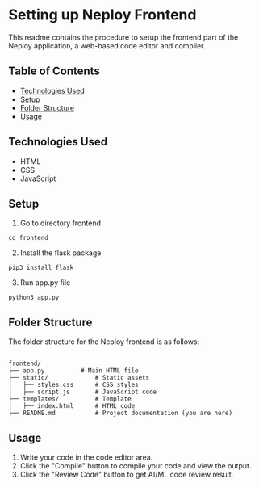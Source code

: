 # Setting up Neploy Frontend

This readme contains the procedure to setup the frontend part of the Neploy application, a web-based code editor and compiler.

## Table of Contents
- [Technologies Used](#technologies-used)
- [Setup](#setup)
- [Folder Structure](#folder-structure)
- [Usage](#usage)



## Technologies Used
- HTML
- CSS
- JavaScript

## Setup
1. Go to directory frontend
```
cd frontend
```

2. Install the flask package
```
pip3 install flask
```

3. Run app.py file
```
python3 app.py
```



## Folder Structure
The folder structure for the Neploy frontend is as follows:
```

frontend/
├── app.py          # Main HTML file
├── static/             # Static assets
│   ├── styles.css      # CSS styles
│   ├── script.js       # JavaScript code
├── templates/          # Template
│   ├── index.html      # HTML code
├── README.md           # Project documentation (you are here)
```


## Usage
1. Write your code in the code editor area.
2. Click the "Compile" button to compile your code and view the output.
3. Click the "Review Code" button to get AI/ML code review result.
